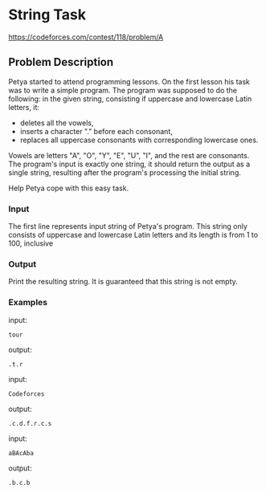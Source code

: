 # String Task
https://codeforces.com/contest/118/problem/A

## Problem Description
Petya started to attend programming lessons. On the first lesson his task was to write a simple program. The program was supposed to do the following: in the given string, consisting if uppercase and lowercase Latin letters, it:

* deletes all the vowels,
* inserts a character "." before each consonant,
* replaces all uppercase consonants with corresponding lowercase ones.

Vowels are letters "A", "O", "Y", "E", "U", "I", and the rest are consonants. The program's input is exactly one string, it should return the output as a single string, resulting after the program's processing the initial string.

Help Petya cope with this easy task.

### Input
The first line represents input string of Petya's program. This string only consists of uppercase and lowercase Latin letters and its length is from 1 to 100, inclusive

### Output
Print the resulting string. It is guaranteed that this string is not empty.

### Examples
input:
```
tour
```

output:
```
.t.r
```

input:
```
Codeforces
```

output:
```
.c.d.f.r.c.s
```

input:
```
aBAcAba
```

output:
```
.b.c.b
```